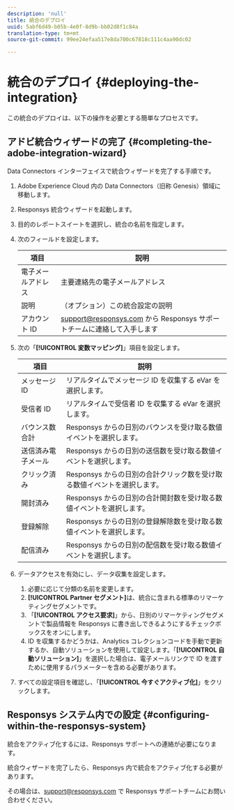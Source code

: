 ```yaml
---
description: 'null'
title: 統合のデプロイ
uuid: 5abf6d49-b05b-4e0f-8d9b-bb02d8f1c84a
translation-type: tm+mt
source-git-commit: 99ee24efaa517e8da700c67818c111c4aa90dc02

---
```



# 統合のデプロイ {#deploying-the-integration}

この統合のデプロイは、以下の操作を必要とする簡単なプロセスです。

## アドビ統合ウィザードの完了 {#completing-the-adobe-integration-wizard}

Data Connectors インターフェイスで統合ウィザードを完了する手順です。

1. Adobe Experience Cloud 内の Data Connectors（旧称 Genesis）領域に移動します。
1. Responsys 統合ウィザードを起動します。
1. 目的のレポートスイートを選択し、統合の名前を指定します。
1. 次のフィールドを設定します。

   | 項目 | 説明 |
   |---|---|
   | 電子メールアドレス | 主要連絡先の電子メールアドレス |
   | 説明 | （オプション）この統合設定の説明 |
   | アカウント ID | support@responsys.com から Responsys サポートチームに連絡して入手します |

1. 次の「**[!UICONTROL 変数マッピング]**」項目を設定します。

   | 項目 | 説明 |
   |---|---|
   | メッセージ ID | リアルタイムでメッセージ ID を収集する eVar を選択します。 |
   | 受信者 ID | リアルタイムで受信者 ID を収集する eVar を選択します。 |
   | バウンス数合計 | Responsys からの日別のバウンスを受け取る数値イベントを選択します。 |
   | 送信済み電子メール | Responsys からの日別の送信数を受け取る数値イベントを選択します。 |
   | クリック済み | Responsys からの日別の合計クリック数を受け取る数値イベントを選択します。 |
   | 開封済み | Responsys からの日別の合計開封数を受け取る数値イベントを選択します。 |
   | 登録解除 | Responsys からの日別の登録解除数を受け取る数値イベントを選択します。 |
   | 配信済み | Responsys からの日別の配信数を受け取る数値イベントを選択します。 |

1. データアクセスを有効にし、データ収集を設定します。
   1. 必要に応じて分類の名前を変更します。
   1. **[!UICONTROL Partner セグメント]**&#x200B;は、統合に含まれる標準のリマーケティングセグメントです。
   1. 「**[!UICONTROL アクセス要求]**」から、日別のリマーケティングセグメントで製品情報を Responsys に書き出しできるようにするチェックボックスをオンにします。
   1. ID を収集するかどうかは、Analytics コレクションコードを手動で更新するか、自動ソリューションを使用して設定します。「**[!UICONTROL 自動ソリューション]**」を選択した場合は、電子メールリンクで ID を渡すために使用するパラメーターを含める必要があります。
1. すべての設定項目を確認し、「**[!UICONTROL 今すぐアクティブ化]**」をクリックします。

## Responsys システム内での設定 {#configuring-within-the-responsys-system}

統合をアクティブ化するには、Responsys サポートへの連絡が必要になります。

統合ウィザードを完了したら、Responsys 内で統合をアクティブ化する必要があります。

その場合は、support@responsys.com で Responsys サポートチームにお問い合わせください。
